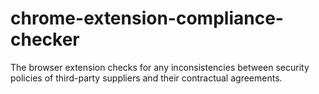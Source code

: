 # chrome-extension-compliance-checker
The browser extension checks for any inconsistencies between security policies of third-party  suppliers and their contractual agreements. 

